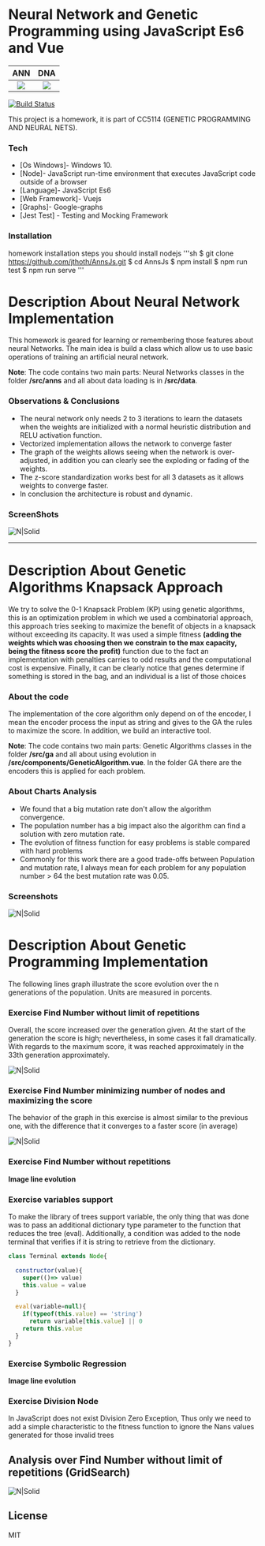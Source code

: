 # Neural Network and Genetic Programming using JavaScript Es6 and Vue

ANN | DNA
:-------------------------:|:-------------------------:
![](https://static.thenounproject.com/png/1503825-200.png) | ![](https://s3.us-east-2.amazonaws.com/upload-icon/uploads/icons/png/17374198251560147100-128.png)

[![Build Status](https://travis-ci.org/joemccann/dillinger.svg?branch=master)](https://travis-ci.org/joemccann/dillinger)

This project is a homework, it is part of CC5114 (GENETIC PROGRAMMING AND NEURAL NETS).

### Tech

* [Os Windows]- Windows 10.
* [Node]- JavaScript run-time environment that executes JavaScript code outside of a browser
* [Language]- JavaScript Es6
* [Web Framework]- Vuejs
* [Graphs]- Google-graphs
* [Jest Test] - Testing and Mocking Framework

### Installation
homework installation steps you should install nodejs
'''sh
$ git clone https://github.com/jthoth/AnnsJs.git
$ cd AnnsJs
$ npm install
$ npm run test
$ npm run serve
'''

# Description About Neural Network Implementation

This homework is geared for learning or remembering those features about neural Networks. The main idea is build a class which allow us to use basic operations of training an artificial neural network.

**Note**: The code contains two main parts: Neural Networks classes in the folder **/src/anns** and all about data loading is in **/src/data**.

### Observations & Conclusions
- The neural network only needs 2 to 3 iterations to learn the datasets when the weights are initialized with a normal heuristic distribution and RELU activation function.
- Vectorized implementation allows the network to converge faster
- The graph of the weights allows seeing when the network is over-adjusted, in addition you can clearly see the exploding or fading of the weights.
- The z-score standardization works best for all 3 datasets as it allows weights to converge faster.
- In conclusion the architecture is robust and dynamic.

### ScreenShots
![N|Solid](https://raw.githubusercontent.com/jthoth/AnnsJs/master/public/images/end.png)

---

# Description About Genetic Algorithms Knapsack Approach

We try to solve the 0-1 Knapsack Problem (KP) using genetic algorithms, this is an optimization problem in which we used a combinatorial approach, this approach tries seeking to maximize the benefit of objects in a knapsack without exceeding its capacity. It was used a simple fitness **(adding the weights which was choosing then we constrain to the max capacity, being the fitness score the profit)** function due to the fact an implementation with penalties carries to odd results and the computational cost is expensive. Finally, it can be clearly notice that genes determine if something is stored in the bag, and an individual is a list of those choices

### About the code
The implementation of the core algorithm only depend on of the encoder, I mean the encoder process the input as string and gives to the GA the rules to maximize the score. In addition, we build an interactive tool.

**Note**: The code contains two main parts: Genetic Algorithms classes in the folder **/src/ga** and all about using evolution in **/src/components/GeneticAlgorithm.vue**. In the folder GA there are the encoders this is applied for each problem.

### About Charts Analysis
- We found that a big mutation rate don't allow the algorithm convergence.
- The population number has a big impact also the algorithm can find a solution with zero mutation rate.
- The evolution of fitness function for easy problems is stable compared with hard problems
- Commonly for this work there are a good trade-offs between Population and mutation rate, I always mean for each problem for any population number > 64 the best mutation rate was 0.05.

### Screenshots

![N|Solid](https://raw.githubusercontent.com/jthoth/AnnsJs/master/public/images/ga.png)


# Description About Genetic Programming Implementation

The following lines graph illustrate the score evolution over the n generations of the population. Units are measured in porcents.

### Exercise Find Number without limit of repetitions
 Overall, the score increased over the generation given. At the start of the generation the score is high; nevertheless,  in some cases it fall dramatically.
With regards to the maximum score, it was reached approximately in the 33th generation approximately.

![N|Solid](https://raw.githubusercontent.com/jthoth/AnnsJs/master/public/images/fitness.png)

### Exercise Find Number minimizing number of nodes and maximizing the score
The behavior of the graph in this exercise is almost similar to the previous one, with the difference that it converges
to a faster score (in average)

![N|Solid](https://raw.githubusercontent.com/jthoth/AnnsJs/master/public/images/accotedfitness.png)

### Exercise Find Number without repetitions
**Image line evolution**

### Exercise variables support

To make the library of trees support variable, the only thing that was done was to pass an additional dictionary type parameter to the function that reduces the tree (eval). Additionally, a condition was added to the node terminal that verifies if it is string to retrieve from the dictionary.

```javascript
class Terminal extends Node{

  constructor(value){
    super(()=> value)
    this.value = value
  }

  eval(variable=null){
    if(typeof(this.value) == 'string')
      return variable[this.value] || 0
    return this.value
  }
}

```

### Exercise Symbolic Regression

**Image line evolution**

### Exercise Division Node
In JavaScript does not exist Division Zero Exception, Thus only we need to add a simple characteristic to the fitness function to ignore the Nans values generated for those invalid trees

## Analysis over Find Number without limit of repetitions (GridSearch)

![N|Solid](https://raw.githubusercontent.com/jthoth/AnnsJs/master/public/images/heatmap.png)


License
----

MIT
